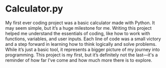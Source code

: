 # Calculator.py

My first ever coding project was a basic calculator made with Python. It may seem simple, but it’s a huge milestone for me. Writing this project helped me understand the essentials of coding, like how to work with functions, variables, and user inputs. Each line of code was a small victory and a step forward in learning how to think logically and solve problems. While it’s just a basic tool, it represents a bigger picture of my journey into programming. This project is my first, but it’s definitely not the last—it's a reminder of how far I’ve come and how much more there is to explore.
